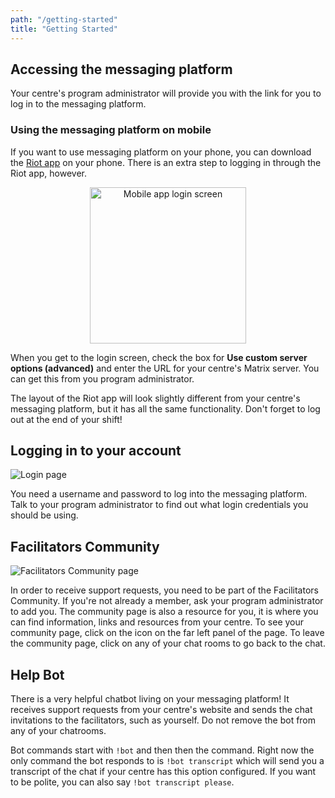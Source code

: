 ```yaml
---
path: "/getting-started"
title: "Getting Started"
---
```


## Accessing the messaging platform

Your centre's program administrator will provide you with the link for you to log in to the messaging platform.

### Using the messaging platform on mobile

If you want to use messaging platform on your phone, you can download the [Riot app](https://about.riot.im/) on your phone. There is an extra step to logging in through the Riot app, however.

<p align="center">
<img src="/safesupport-web/images/riot-login.jpg" width="250" alt="Mobile app login screen" />
</p>

When you get to the login screen, check the box for **Use custom server options (advanced)** and enter the URL for your centre's Matrix server. You can get this from you program administrator.

The layout of the Riot app will look slightly different from your centre's messaging platform, but it has all the same functionality. Don't forget to log out at the end of your shift!

## Logging in to your account

![Login page](/safesupport-web/images/login-screen.jpg)

You need a username and password to log into the messaging platform. Talk to your program administrator to find out what login credentials you should be using.

## Facilitators Community

![Facilitators Community page](/safesupport-web/images/community-page.jpg)

In order to receive support requests, you need to be part of the Facilitators Community. If you're not already a member, ask your program administrator to add you. The community page is also a resource for you, it is where you can find information, links and resources from your centre. To see your community page, click on the icon on the far left panel of the page. To leave the community page, click on any of your chat rooms to go back to the chat.

## Help Bot

There is a very helpful chatbot living on your messaging platform! It receives support requests from your centre's website and sends the chat invitations to the facilitators, such as yourself. Do not remove the bot from any of your chatrooms.

Bot commands start with `!bot` and then then the command. Right now the only command the bot responds to is `!bot transcript` which will send you a transcript of the chat if your centre has this option configured. If you want to be polite, you can also say `!bot transcript please`.